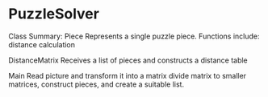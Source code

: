 # PuzzleSolver

Class Summary:
Piece
    Represents a single puzzle piece.
    Functions include: distance calculation

DistanceMatrix
    Receives a list of pieces and constructs a distance table

Main
    Read picture and transform it into a matrix
    divide matrix to smaller matrices, construct pieces, and create a suitable
    list.